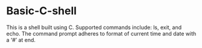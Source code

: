 # Basic-C-shell
This is a shell built using C. Supported commands include: ls, exit, and echo. The command prompt adheres to format of current time and date with a ‘#’ at end.
